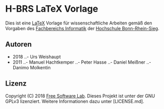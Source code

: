 # H-BRS LaTeX Vorlage
Dies ist eine [LaTeX][1] Vorlage für wissenschaftliche Arbeiten gemäß den Vorgaben des [Fachbereichs Informatik][2] der [Hochschule Bonn-Rhein-Sieg][3].

## Autoren
- 2018
..- Urs Weishaupt
- 2011
..- Manuel Hachtkemper
..- Peter Hasse
..- Daniel Meißner
..- Danimo Molkentin

## Lizenz
Copyright (C) 2018 [Free Software Lab][4].
Dieses Projekt ist unter der GNU GPLv3 lizenziert.
Weitere Informationen dazu unter [LICENSE.md].

[1]: https://www.latex-project.org/
[2]: https://www.h-brs.de/de/inf
[3]: https://www.h-brs.de/de
[4]: https://fslab.de